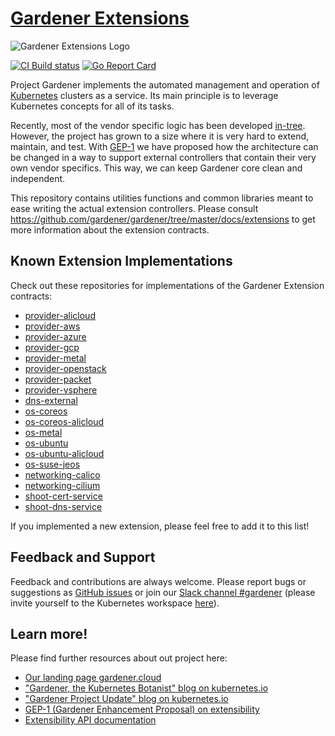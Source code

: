 # [Gardener Extensions](https://gardener.cloud)

![Gardener Extensions Logo](logo/gardener-extension-180px.png)

[![CI Build status](https://concourse.ci.gardener.cloud/api/v1/teams/gardener/pipelines/gardener-extensions-master/jobs/master-head-update-job/badge)](https://concourse.ci.gardener.cloud/teams/gardener/pipelines/gardener-extensions-master/jobs/master-head-update-job)
[![Go Report Card](https://goreportcard.com/badge/github.com/gardener/gardener-extensions)](https://goreportcard.com/report/github.com/gardener/gardener-extensions)

Project Gardener implements the automated management and operation of [Kubernetes](https://kubernetes.io/) clusters as a service. Its main principle is to leverage Kubernetes concepts for all of its tasks.

Recently, most of the vendor specific logic has been developed [in-tree](https://github.com/gardener/gardener). However, the project has grown to a size where it is very hard to extend, maintain, and test. With [GEP-1](https://github.com/gardener/gardener/blob/master/docs/proposals/01-extensibility.md) we have proposed how the architecture can be changed in a way to support external controllers that contain their very own vendor specifics. This way, we can keep Gardener core clean and independent.

This repository contains utilities functions and common libraries meant to ease writing the actual extension controllers.
Please consult https://github.com/gardener/gardener/tree/master/docs/extensions to get more information about the extension contracts.

## Known Extension Implementations

Check out these repositories for implementations of the Gardener Extension contracts:

- [provider-alicloud](https://github.com/gardener/gardener-extension-provider-alicloud)
- [provider-aws](https://github.com/gardener/gardener-extension-provider-aws)
- [provider-azure](https://github.com/gardener/gardener-extension-provider-azure)
- [provider-gcp](https://github.com/gardener/gardener-extension-provider-gcp)
- [provider-metal](https://github.com/metal-pod/gardener-extension-provider-metal)
- [provider-openstack](https://github.com/gardener/gardener-extension-provider-openstack)
- [provider-packet](https://github.com/gardener/gardener-extension-provider-packet)
- [provider-vsphere](https://github.com/gardener/gardener-extension-provider-vsphere)
- [dns-external](https://github.com/gardener/external-dns-management)
- [os-coreos](https://github.com/gardener/gardener-extension-os-coreos)
- [os-coreos-alicloud](https://github.com/gardener/gardener-extension-os-coreos-alicloud)
- [os-metal](https://github.com/metal-pod/os-metal-extension)
- [os-ubuntu](https://github.com/gardener/gardener-extension-os-ubuntu)
- [os-ubuntu-alicloud](https://github.com/gardener/gardener-extension-os-ubuntu-alicloud)
- [os-suse-jeos](https://github.com/gardener/gardener-extension-os-suse-jeos)
- [networking-calico](https://github.com/gardener/gardener-extension-networking-calico)
- [networking-cilium](https://github.com/gardener/gardener-extension-networking-cilium)
- [shoot-cert-service](https://github.com/gardener/gardener-extension-shoot-cert-service)
- [shoot-dns-service](https://github.com/gardener/gardener-extension-shoot-dns-service)

If you implemented a new extension, please feel free to add it to this list!


## Feedback and Support

Feedback and contributions are always welcome. Please report bugs or suggestions as [GitHub issues](https://github.com/gardener/gardener-extensions/gardener-extensions/issues) or join our [Slack channel #gardener](https://kubernetes.slack.com/messages/gardener) (please invite yourself to the Kubernetes workspace [here](http://slack.k8s.io)).

## Learn more!

Please find further resources about out project here:

* [Our landing page gardener.cloud](https://gardener.cloud/)
* ["Gardener, the Kubernetes Botanist" blog on kubernetes.io](https://kubernetes.io/blog/2018/05/17/gardener/)
* ["Gardener Project Update" blog on kubernetes.io](https://kubernetes.io/blog/2019/12/02/gardener-project-update/)
* [GEP-1 (Gardener Enhancement Proposal) on extensibility](https://github.com/gardener/gardener/blob/master/docs/proposals/01-extensibility.md)
* [Extensibility API documentation](https://github.com/gardener/gardener/tree/master/docs/extensions)
